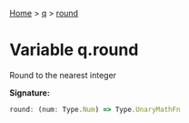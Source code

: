 [Home](../../../index.md) &gt; [q](../../q.md) &gt; [round](./round.md)

# Variable q.round

Round to the nearest integer

<b>Signature:</b>

```typescript
round: (num: Type.Num) => Type.UnaryMathFn
```
